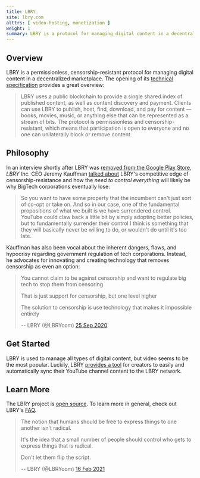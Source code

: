 ```yaml
---
title: LBRY
site: lbry.com
alttrs: [ video-hosting, monetization ]
weight: 1
summary: LBRY is a protocol for managing digital content in a decentralized marketplace.
---
```


## Overview

LBRY is a permissionless, censorship-resistant protocol for managing digital
content in a decentralized marketplace. The opening of its [technical
specification](https://lbry.tech/spec) provides a great overview:

> LBRY uses a public blockchain to provide a single shared index of published
> content, as well as content discovery and payment. Clients can use LBRY to
> publish, host, find, download, and pay for content — books, movies, music, or
> anything else that can be represented as a stream of bits. The protocol is
> permissionless and censorship-resistant, which means that participation is
> open to everyone and no one can unilaterally block or remove content.

## Philosophy

In an interview shortly after LBRY was [removed from the Google Play
Store](/events/google-removes-lbry-app-from-play-store/), _LBRY Inc._ CEO
Jeremy Kauffman [talked
about](https://odysee.com/@Anarchast:2/LBRY-Banned-from-Google-App-Store-with-CEO-Jeremy-Kauffman:e?r=F2vmyMKsLqg1yr9kntn9yGMxUQggztX6&t=1202)
LBRY's competitive edge of censorship-resistance and how the _need to control
everything_ will likely be why BigTech corporations eventually lose:

> So you want to have some property that the incumbent can't just sort of
> co-opt or take on. And so in our case, one of the fundamental propositions of
> what we built is we have surrendered control. YouTube could claw back a
> little bit by simply adopting better policies, but to fundamentally surrender
> their control I think is something that they will basically never be willing
> to do, or wouldn't do until it's too late.

Kauffman has also been vocal about the inherent dangers, flaws, and hypocrisy
regarding government regulation of tech corporations. Instead, he advocates for
innovating and creating technology that removes censorship as even an option:

> You cannot claim to be against censorship and want to regulate big tech to
> stop them from censoring
>
> That is just support for censorship, but one level higher
>
> The solution to censorship is use technology that makes it impossible
> entirely
>
> -- LBRY (@LBRYcom) [25 Sep 2020](https://archive.is/1WXmv)

## Get Started

LBRY is used to manage all types of digital content, but video seems to be the
most popular. Luckily, LBRY [provides a tool](https://lbry.com/faq/youtube) for
creators to easily and automatically sync their YouTube channel content to the
LBRY network.

## Learn More

The LBRY project is [open source](https://github.com/lbryio). To learn more in
general, check out LBRY's [FAQ](https://lbry.com/faq).

> The notion that humans should be free to express things to one another isn't
> radical.
>
> It's the idea that a small number of people should control who gets to
> express things that is radical.
>
> Don't let them flip the script.
>
> -- LBRY (@LBRYcom) [16 Feb 2021](https://archive.is/c6uyU)
